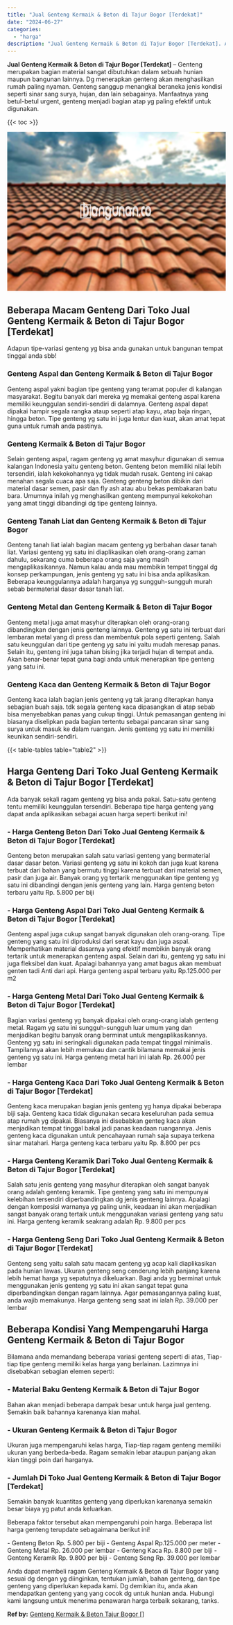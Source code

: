 ```yaml
---
title: "Jual Genteng Kermaik & Beton di Tajur Bogor [Terdekat]"
date: "2024-06-27"
categories: 
  - "harga"
description: "Jual Genteng Kermaik & Beton di Tajur Bogor [Terdekat]. Anda dapat membeli ragam Genteng Kermaik & Beton di Tajur Bogor yang sesuai dg dengan yg diinginkan,..."
---
```


**Jual Genteng Kermaik & Beton di Tajur Bogor \[Terdekat\]** – Genteng merupakan bagian material sangat dibutuhkan dalam sebuah hunian maupun bangunan lainnya. Dg menerapkan genteng akan menghasilkan rumah paling nyaman. Genteng sanggup menangkal beraneka jenis kondisi seperti sinar sang surya, hujan, dan lain sebagainya. Manfaatnya yang betul-betul urgent, genteng menjadi bagian atap yg paling efektif untuk digunakan.

{{< toc >}}

![Jual Genteng Kermaik & Beton di Tajur Bogor [Terdekat]](/images/genteng-minimalis-murah32.png)

## Beberapa Macam Genteng Dari Toko Jual Genteng Kermaik & Beton di Tajur Bogor \[Terdekat\]

Adapun tipe-variasi genteng yg bisa anda gunakan untuk bangunan tempat tinggal anda sbb!

### Genteng Aspal dan Genteng Kermaik & Beton di Tajur Bogor

Genteng aspal yakni bagian tipe genteng yang teramat populer di kalangan masyarakat. Begitu banyak dari mereka yg memakai genteng aspal karena memiliki keunggulan sendiri-sendiri di dalamnya. Genteng aspal dapat dipakai hampir segala rangka ataup seperti atap kayu, atap baja ringan, hingga beton. Tipe genteng yg satu ini juga lentur dan kuat, akan amat tepat guna untuk rumah anda pastinya.

### Genteng Kermaik & Beton di Tajur Bogor

Selain genteng aspal, ragam genteng yg amat masyhur digunakan di semua kalangan Indonesia yaitu genteng beton. Genteng beton memiliki nilai lebih tersendiri, ialah kekokohannya yg tidak mudah rusak. Genteng ini cakap menahan segala cuaca apa saja. Genteng genteng beton dibikin dari material dasar semen, pasir dan fly ash atau abu bekas pembakaran batu bara. Umumnya inilah yg menghasilkan genteng mempunyai kekokohan yang amat tinggi dibandingi dg tipe genteng lainnya.

### Genteng Tanah Liat dan Genteng Kermaik & Beton di Tajur Bogor

Genteng tanah liat ialah bagian macam genteng yg berbahan dasar tanah liat. Variasi genteng yg satu ini diaplikasikan oleh orang-orang zaman dahulu, sekarang cuma beberapa orang saja yang masih mengaplikasikannya. Namun kalau anda mau membikin tempat tinggal dg konsep perkampungan, jenis genteng yg satu ini bisa anda aplikasikan. Beberapa keunggulannya adalah harganya yg sungguh-sungguh murah sebab bermaterial dasar dasar tanah liat.

### Genteng Metal dan Genteng Kermaik & Beton di Tajur Bogor

Genteng metal juga amat masyhur diterapkan oleh orang-orang dibandingkan dengan jenis genteng lainnya. Genteng yg satu ini terbuat dari lembaran metal yang di press dan membentuk pola seperti genteng. Salah satu keunggulan dari tipe genteng yg satu ini yaitu mudah meresap panas. Selain itu, genteng ini juga tahan bising jika terjadi hujan di tempat anda. Akan benar-benar tepat guna bagi anda untuk menerapkan tipe genteng yang satu ini.

### Genteng Kaca dan Genteng Kermaik & Beton di Tajur Bogor

Genteng kaca ialah bagian jenis genteng yg tak jarang diterapkan hanya sebagian buah saja. tdk segala genteng kaca dipasangkan di atap sebab bisa menyebabkan panas yang cukup tinggi. Untuk pemasangan genteng ini biasanya diselipkan pada bagian tertentu sebagai pancaran sinar sang surya untuk masuk ke dalam ruangan. Jenis genteng yg satu ini memiliki keunikan sendiri-sendiri.

{{< table-tables table="table2" >}}

## Harga Genteng Dari Toko Jual Genteng Kermaik & Beton di Tajur Bogor \[Terdekat\]

Ada banyak sekali ragam genteng yg bisa anda pakai. Satu-satu genteng tentu memiliki keunggulan tersendiri. Beberapa tipe harga genteng yang dapat anda aplikasikan sebagai acuan harga seperti berikut ini!

### \- Harga Genteng Beton Dari Toko Jual Genteng Kermaik & Beton di Tajur Bogor \[Terdekat\]

Genteng beton merupakan salah satu variasi genteng yang bermaterial dasar dasar beton. Variasi genteng yg satu ini kokoh dan juga kuat karena terbuat dari bahan yang bermutu tinggi karena terbuat dari material semen, pasir dan juga air. Banyak orang yg tertarik menggunakan tipe genteng yg satu ini dibandingi dengan jenis genteng yang lain. Harga genteng beton terbaru yaitu Rp. 5.800 per biji

### \- Harga Genteng Aspal Dari Toko Jual Genteng Kermaik & Beton di Tajur Bogor \[Terdekat\]

Genteng aspal juga cukup sangat banyak digunakan oleh orang-orang. Tipe genteng yang satu ini diproduksi dari serat kayu dan juga aspal. Memperhatikan material dasarnya yang efektif membikin banyak orang tertarik untuk menerapkan genteng aspal. Selain dari itu, genteng yg satu ini juga fleksibel dan kuat. Apalagi bahannya yang amat bagus akan membuat genten tadi Anti dari api. Harga genteng aspal terbaru yaitu Rp.125.000 per m2

### \- Harga Genteng Metal Dari Toko Jual Genteng Kermaik & Beton di Tajur Bogor \[Terdekat\]

Bagian variasi genteng yg banyak dipakai oleh orang-orang ialah genteng metal. Ragam yg satu ini sungguh-sungguh luar umum yang dan menjadikan begitu banyak orang berminat untuk mengaplikasikannya. Genteng yg satu ini seringkali digunakan pada tempat tinggal minimalis. Tampilannya akan lebih memukau dan cantik bilamana memakai jenis genteng yg satu ini. Harga genteng metal hari ini ialah Rp. 26.000 per lembar

### \- Harga Genteng Kaca Dari Toko Jual Genteng Kermaik & Beton di Tajur Bogor \[Terdekat\]

Genteng kaca merupakan bagian jenis genteng yg hanya dipakai beberapa biji saja. Genteng kaca tidak digunakan secara keseluruhan pada semua atap rumah yg dipakai. Biasanya ini disebabkan genteg kaca akan menjadikan tempat tinggal bakal jadi panas keadaan ruangannya. Jenis genteng kaca digunakan untuk pencahayaan rumah saja supaya terkena sinar matahari. Harga genteng kaca terbaru yaitu Rp. 8.800 per pcs

### \- Harga Genteng Keramik Dari Toko Jual Genteng Kermaik & Beton di Tajur Bogor \[Terdekat\]

Salah satu jenis genteng yang masyhur diterapkan oleh sangat banyak orang adalah genteng keramik. Tipe genteng yang satu ini mempunyai kelebihan tersendiri diperbandingkan dg jenis genteng lainnya. Apalagi dengan komposisi warnanya yg paling unik, keadaan ini akan menjadikan sangat banyak orang tertaik untuk menggunakan variasi genteng yang satu ini. Harga genteng keramik seakrang adalah Rp. 9.800 per pcs

### \- Harga Genteng Seng Dari Toko Jual Genteng Kermaik & Beton di Tajur Bogor \[Terdekat\]

Genteng seng yaitu salah satu macam genteng yg acap kali diaplikasikan pada hunian lawas. Ukuran genteng seng cenderung lebih panjang karena lebih hemat harga yg sepatutnya dikeluarkan. Bagi anda yg berminat untuk menggunakan jenis genteng yg satu ini akan sangat tepat guna diperbandingkan dengan ragam lainnya. Agar pemasangannya paling kuat, anda wajib memakunya. Harga genteng seng saat ini ialah Rp. 39.000 per lembar

## Beberapa Kondisi Yang Mempengaruhi Harga Genteng Kermaik & Beton di Tajur Bogor

Bilamana anda memandang beberapa variasi genteng seperti di atas, Tiap-tiap tipe genteng memiliki kelas harga yang berlainan. Lazimnya ini disebabkan sebagian elemen seperti:

### \- Material Baku Genteng Kermaik & Beton di Tajur Bogor

Bahan akan menjadi beberapa dampak besar untuk harga jual genteng. Semakin baik bahannya karenanya kian mahal.

### \- Ukuran Genteng Kermaik & Beton di Tajur Bogor

Ukuran juga mempengaruhi kelas harga, Tiap-tiap ragam genteng memiliki ukuran yang berbeda-beda. Ragam semakin lebar ataupun panjang akan kian tinggi poin dari harganya.

### \- Jumlah Di Toko Jual Genteng Kermaik & Beton di Tajur Bogor \[Terdekat\]

Semakin banyak kuantitas genteng yang diperlukan karenanya semakin besar biaya yg patut anda keluarkan.

Beberapa faktor tersebut akan mempengaruhi poin harga. Beberapa list harga genteng terupdate sebagaimana berikut ini!

\- Genteng Beton Rp. 5.800 per biji - Genteng Aspal Rp.125.000 per meter - Genteng Metal Rp. 26.000 per lembar - Genteng Kaca Rp. 8.800 per biji - Genteng Keramik Rp. 9.800 per biji - Genteng Seng Rp. 39.000 per lembar

Anda dapat membeli ragam Genteng Kermaik & Beton di Tajur Bogor yang sesuai dg dengan yg diinginkan, tentukan jumlah, bahan genteng, dan tipe genteng yang diperlukan kepada kami. Dg demikian itu, anda akan mendapatkan genteng yang yang cocok dg untuk hunian anda. Hubungi kami langsung untuk menerima penawaran harga terbaik sekarang, tanks.

**Ref by:**  [Genteng Kermaik & Beton  Tajur Bogor []](https://id.wikipedia.org/wiki/Genteng)
